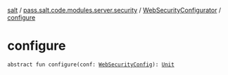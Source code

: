 [salt](../../index.md) / [pass.salt.code.modules.server.security](../index.md) / [WebSecurityConfigurator](index.md) / [configure](./configure.md)

# configure

`abstract fun configure(conf: `[`WebSecurityConfig`](../-web-security-config/index.md)`): `[`Unit`](https://kotlinlang.org/api/latest/jvm/stdlib/kotlin/-unit/index.html)